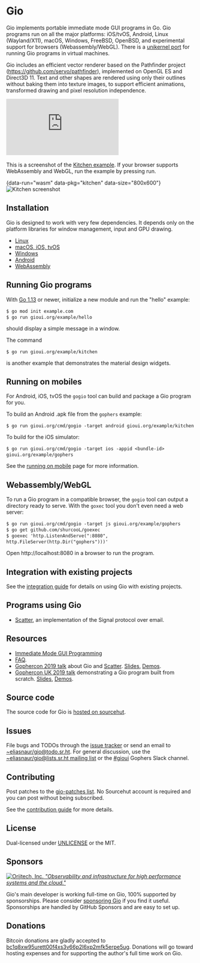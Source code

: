 # Gio

Gio implements portable immediate mode GUI programs in Go. Gio programs run on
all the major platforms: iOS/tvOS, Android, Linux (Wayland/X11), macOS,
Windows, FreeBSD, OpenBSD, and experimental support for browsers (Webassembly/WebGL).
There is a [unikernel port](https://eliasnaur.com/unik) for running Gio programs in virtual machines.

Gio includes an efficient vector renderer based on the Pathfinder project (https://github.com/servo/pathfinder),
implemented on OpenGL ES and Direct3D 11.
Text and other shapes are rendered using only their outlines without baking them into texture images,
to support efficient animations, transformed drawing and pixel resolution independence.

[![GoDoc](https://godoc.org/gioui.org?status.svg)](https://godoc.org/gioui.org)

This is a screenshot of the [Kitchen
example](https://git.sr.ht/~eliasnaur/gio/tree/master/example/kitchen/kitchen.go). If your browser
supports WebAssembly and WebGL, run the example by pressing run.

{data-run="wasm" data-pkg="kitchen" data-size="800x600"}
<img src="/files/wasm/kitchen.png" alt="Kitchen screenshot" width="800"/>


## Installation

Gio is designed to work with very few dependencies. It depends only on the platform libraries for
window management, input and GPU drawing.

- [Linux](/doc/install#linux)
- [macOS, iOS, tvOS](/doc/install#apple)
- [Windows](/doc/install#windows)
- [Android](/doc/install#android)
- [WebAssembly](/doc/install#wasm)


## Running Gio programs

With [Go 1.13](https://golang.org/dl/) or newer, initialize a new module and run
the "hello" example:

	$ go mod init example.com
	$ go run gioui.org/example/hello

should display a simple message in a window.

The command

	$ go run gioui.org/example/kitchen

is another example that demonstrates the material design widgets.

## Running on mobiles

For Android, iOS, tvOS the `gogio` tool can build and package a Gio program for you.

To build an Android .apk file from the `gophers` example:

	$ go run gioui.org/cmd/gogio -target android gioui.org/example/kitchen

To build for the iOS simulator:

	$ go run gioui.org/cmd/gogio -target ios -appid <bundle-id> gioui.org/example/gophers

See the [running on mobile](/doc/mobile) page for more information.


## Webassembly/WebGL

To run a Gio program in a compatible browser, the `gogio` tool can output a directory ready to
serve. With the `goxec` tool you don't even need a web server:

	$ go run gioui.org/cmd/gogio -target js gioui.org/example/gophers
	$ go get github.com/shurcooL/goexec
	$ goexec 'http.ListenAndServe(":8080", http.FileServer(http.Dir("gophers")))'

Open http://localhost:8080 in a browser to run the program.


## Integration with existing projects

See the [integration guide](/doc/integrate) for details on using
Gio with existing projects.


## Programs using Gio

- [Scatter](https://scatter.im), an implementation of the Signal protocol over email.


## Resources

- [Immediate Mode GUI Programming](https://eliasnaur.com/blog/immediate-mode-gui-programming)
- [FAQ](/doc/faq).
- [Gophercon 2019 talk](https://www.youtube.com/watch?v=9D6eWP4peYM) about Gio and [Scatter](https://scatter.im).
[Slides](https://go-talks.appspot.com/github.com/eliasnaur/gophercon-2019-talk/gophercon-2019.slide),
[Demos](https://github.com/eliasnaur/gophercon-2019-talk).
- [Gophercon UK 2019 talk](https://www.youtube.com/watch?v=PxnL3-Sex3o) demonstrating a Gio program built from scratch.
[Slides](https://go-talks.appspot.com/github.com/eliasnaur/gophercon-uk-2019-talk/gophercon-uk-2019-live.slide),
[Demos](https://github.com/eliasnaur/gophercon-uk-2019-talk).

## Source code

The source code for Gio is [hosted on
sourcehut](https://git.sr.ht/~eliasnaur/gio).

## Issues

File bugs and TODOs through the [issue tracker](https://todo.sr.ht/~eliasnaur/gio) or send an email
to [~eliasnaur/gio@todo.sr.ht](mailto:~eliasnaur/gio@todo.sr.ht). For general discussion, use the
[~eliasnaur/gio@lists.sr.ht mailing list](https://lists.sr.ht/~eliasnaur/gio) or the
[#gioui](https://gophers.slack.com/archives/CM87SNCGM) Gophers Slack channel.


## Contributing

Post patches to the [gio-patches list](https://lists.sr.ht/~eliasnaur/gio-patches). No Sourcehut
account is required and you can post without being subscribed.

See the [contribution guide](/doc/contribute) for more details.


## License

Dual-licensed under [UNLICENSE](https://unlicense.org) or the MIT.

## Sponsors

<div class="sponsor">
	<a href="https://orijtech.com/?referrer=gioui.org">
		<img srcset="/files/orijtech/orijtech.png,
					 /files/orijtech/orijtech@2x.png 2x,
					 /files/orijtech/orijtech@3x.png 3x"
					 src="/files/orijtech/orijtech@3x.png" alt="Orijtech, Inc." width="350">
		<em>"Observability and infrastructure for high performance systems and the cloud."</em>
	</a>
</div>


Gio's main developer is working full-time on Gio, 100% supported by
sponsorships. Please consider [sponsoring Gio](https://github.com/sponsors/eliasnaur) if you find it
useful. Sponsorships are handled by GitHub Sponsors and are easy to
set up.

## Donations

Bitcoin donations are gladly accepted to [bc1q8xw95urett00f4xs3v66p2l6xp2mfk5erpe5ug](bitcoin:bc1q8xw95urett00f4xs3v66p2l6xp2mfk5erpe5ug).
Donations will go toward hosting expenses and for supporting the author's full time work on Gio.
